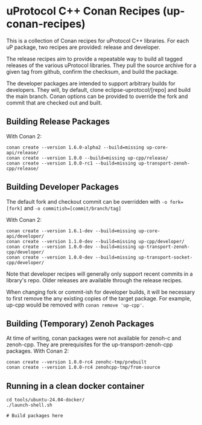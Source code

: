 # uProtocol C++ Conan Recipes (up-conan-recipes)

This is a collection of Conan recipes for uProtocol C++ libraries. For each
uP package, two recipes are provided: release and developer.

The release recipes aim to provide a repeatable way to build all tagged releases
of the various uProtocol libraries. They pull the source archive for a given
tag from github, confirm the checksum, and build the package.

The developer packages are intended to support arbitrary builds for developers.
They will, by default, clone eclipse-uprotocol/[repo] and build the main branch.
Conan options can be provided to override the fork and commit that are checked
out and built.

## Building Release Packages

With Conan 2:

```
conan create --version 1.6.0-alpha2 --build=missing up-core-api/release/
conan create --version 1.0.0 --build=missing up-cpp/release/
conan create --version 1.0.0-rc1 --build=missing up-transport-zenoh-cpp/release/
```

## Building Developer Packages

The default fork and checkout commit can be overridden with
`-o fork=[fork]` and `-o commitish=[commit/branch/tag]`

With Conan 2:

```
conan create --version 1.6.1-dev --build=missing up-core-api/developer/
conan create --version 1.1.0-dev --build=missing up-cpp/developer/
conan create --version 1.0.0-dev --build=missing up-transport-zenoh-cpp/developer/
conan create --version 1.0.0-dev --build=missing up-transport-socket-cpp/developer/
```

Note that developer recipes will generally only support recent commits in a
library's repo. Older releases are available through the release recipes.

When changing fork or commit-ish for developer builds, it will be necessary to
first remove the any existing copies of the target package. For example, up-cpp
would be removed with `conan remove 'up-cpp'`.

## Building (Temporary) Zenoh Packages

At time of writing, conan packages were not available for zenoh-c and zenoh-cpp.
They are prerequisites for the up-transport-zenoh-cpp packages. With Conan 2:

```
conan create --version 1.0.0-rc4 zenohc-tmp/prebuilt
conan create --version 1.0.0-rc4 zenohcpp-tmp/from-source
```

## Running in a clean docker container

```
cd tools/ubuntu-24.04-docker/
./launch-shell.sh

# Build packages here
```
